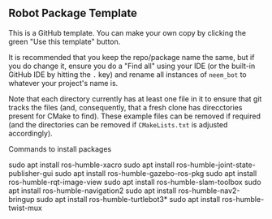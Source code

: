 ## Robot Package Template

This is a GitHub template. You can make your own copy by clicking the green "Use this template" button.

It is recommended that you keep the repo/package name the same, but if you do change it, ensure you do a "Find all" using your IDE (or the built-in GitHub IDE by hitting the `.` key) and rename all instances of `neem_bot` to whatever your project's name is.

Note that each directory currently has at least one file in it to ensure that git tracks the files (and, consequently, that a fresh clone has direcctories present for CMake to find). These example files can be removed if required (and the directories can be removed if `CMakeLists.txt` is adjusted accordingly).


Commands to install packages

sudo apt install ros-humble-xacro
sudo apt install ros-humble-joint-state-publisher-gui
sudo apt install ros-humble-gazebo-ros-pkg
sudo apt install ros-humble-rqt-image-view
sudo apt install ros-humble-slam-toolbox
sudo apt install ros-humble-navigation2
sudo apt install ros-humble-nav2-bringup
sudo apt install ros-humble-turtlebot3*
sudo apt install ros-humble-twist-mux